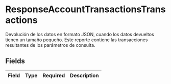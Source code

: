 # ResponseAccountTransactionsTransactions

Devolución de los datos en formato JSON, cuando los datos devueltos tienen un tamaño pequeño. Este reporte contiene las transacciones resultantes de los parámetros de consulta.


## Fields

| Field       | Type        | Required    | Description |
| ----------- | ----------- | ----------- | ----------- |